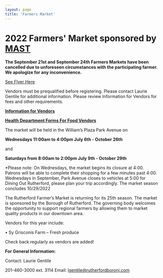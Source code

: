 ```yaml
---
layout: page
title: 'Farmers Market'
---
```


# 2022 Farmers' Market sponsored by [MAST](https://mastconstruction.com/)      

**The September 21st and September 24th Farmers Markets have been cancelled due to unforeseen circumstances with the participating farmer. We apologize for any inconvenience.**


[See Flyer Here](https://storage.googleapis.com/static.rutherford-nj.com/farmers-market/FarmersMarket2022.pdf)



Vendors must be prequalified before registering. Please contact Laurie Gentile for additional information. Please review Information for Vendors for fees and other requirements.

**[Information for Vendors](https://storage.googleapis.com/static.rutherford-nj.com/farmers-market/2022%20Vendor%20letter%20only%20revised_2.pdf)**

**[Health Department Forms For Food Vendors](/departments/health/forms/)**

The market will be held in the William’s Plaza Park Avenue on

**Wednesdays 11:00am to 4:00pm July 6th - October 26th** 

and

**Saturdays from 8:00am to 2:00pm July 9th - October 29th**

*Please note: On Wednesdays, the market begins its closure at 4:00. Patrons will be able to complete their shopping for a few minutes past 4:00. Wednesdays in September, Park Avenue closes to vehicles at 5:00 for Dining Out Rutherford, please plan your trip accordingly. The market season concludes 10/29/2022

The Rutherford Farmer’s Market is returning for its 25th season. The market is sponsored by the Borough of Rutherford. The governing body welcomes the opportunity to support regional farmers by allowing them to market quality products in our downtown area. 


Vendors for this year include:

• Sy Grisconis Farm – Fresh produce

Check back regularly as vendors are added!

**For General Information:**

Contact: Laurie Gentile

201-460-3000 ext. 3114 Email: lgentile@rutherfordboronj.com
